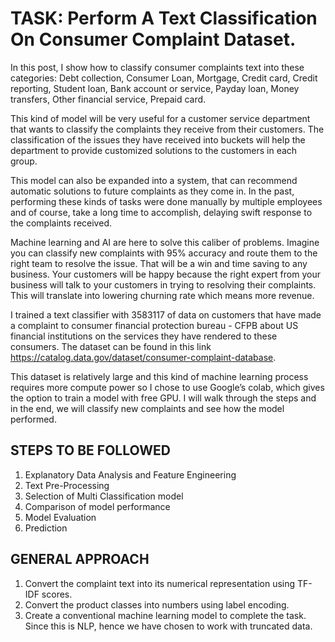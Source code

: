 # TASK: Perform A Text Classification On Consumer Complaint Dataset.


In this post, I show how to classify consumer complaints text into these categories: Debt collection, Consumer Loan, Mortgage, Credit card, Credit reporting, Student loan, Bank account or service, Payday loan, Money transfers, Other financial service, Prepaid card.

This kind of model will be very useful for a customer service department that wants to classify the complaints they receive from their customers. The classification of the issues they have received into buckets will help the department to provide customized solutions to the customers in each group.

This model can also be expanded into a system, that can recommend automatic solutions to future complaints as they come in. In the past, performing these kinds of tasks were done manually by multiple employees and of course, take a long time to accomplish, delaying swift response to the complaints received.

Machine learning and AI are here to solve this caliber of problems. Imagine you can classify new complaints with 95% accuracy and route them to the right team to resolve the issue. That will be a win and time saving to any business. Your customers will be happy because the right expert from your business will talk to your customers in trying to resolving their complaints. This will translate into lowering churning rate which means more revenue.

I trained a text classifier with 3583117 of data on customers that have made a complaint to consumer financial protection bureau - CFPB about US financial institutions on the services they have rendered to these consumers. The dataset can be found in this link https://catalog.data.gov/dataset/consumer-complaint-database.

This dataset is relatively large and this kind of machine learning process requires more compute power so I chose to use Google’s colab, which gives the option to train a model with free GPU. 
I will walk through the steps and in the end, we will classify new complaints and see how the model performed.

## STEPS TO BE FOLLOWED 
1. Explanatory Data Analysis and Feature Engineering
2. Text Pre-Processing
3. Selection of Multi Classification model
4. Comparison of model performance
5. Model Evaluation
6. Prediction

## GENERAL APPROACH 
1. Convert the complaint text into its numerical representation using TF-IDF scores.
2. Convert the product classes into numbers using label encoding.
3. Create a conventional machine learning model to complete the task. Since this is NLP, hence we have chosen to work with truncated data.
